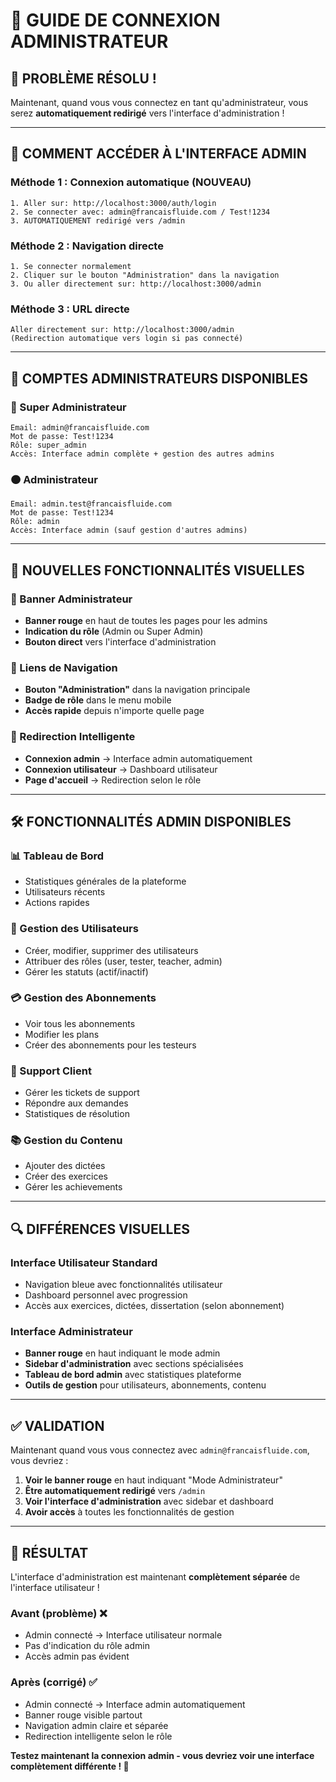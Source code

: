 # 🔐 **GUIDE DE CONNEXION ADMINISTRATEUR**

## 🎯 **PROBLÈME RÉSOLU !**

Maintenant, quand vous vous connectez en tant qu'administrateur, vous serez **automatiquement redirigé** vers l'interface d'administration !

---

## 🚀 **COMMENT ACCÉDER À L'INTERFACE ADMIN**

### **Méthode 1 : Connexion automatique (NOUVEAU)**
```
1. Aller sur: http://localhost:3000/auth/login
2. Se connecter avec: admin@francaisfluide.com / Test!1234
3. AUTOMATIQUEMENT redirigé vers /admin
```

### **Méthode 2 : Navigation directe**
```
1. Se connecter normalement
2. Cliquer sur le bouton "Administration" dans la navigation
3. Ou aller directement sur: http://localhost:3000/admin
```

### **Méthode 3 : URL directe**
```
Aller directement sur: http://localhost:3000/admin
(Redirection automatique vers login si pas connecté)
```

---

## 👑 **COMPTES ADMINISTRATEURS DISPONIBLES**

### **🔴 Super Administrateur**
```
Email: admin@francaisfluide.com
Mot de passe: Test!1234
Rôle: super_admin
Accès: Interface admin complète + gestion des autres admins
```

### **🟠 Administrateur**
```
Email: admin.test@francaisfluide.com
Mot de passe: Test!1234
Rôle: admin
Accès: Interface admin (sauf gestion d'autres admins)
```

---

## 🎨 **NOUVELLES FONCTIONNALITÉS VISUELLES**

### **🚩 Banner Administrateur**
- **Banner rouge** en haut de toutes les pages pour les admins
- **Indication du rôle** (Admin ou Super Admin)
- **Bouton direct** vers l'interface d'administration

### **🔗 Liens de Navigation**
- **Bouton "Administration"** dans la navigation principale
- **Badge de rôle** dans le menu mobile
- **Accès rapide** depuis n'importe quelle page

### **🎯 Redirection Intelligente**
- **Connexion admin** → Interface admin automatiquement
- **Connexion utilisateur** → Dashboard utilisateur
- **Page d'accueil** → Redirection selon le rôle

---

## 🛠️ **FONCTIONNALITÉS ADMIN DISPONIBLES**

### **📊 Tableau de Bord**
- Statistiques générales de la plateforme
- Utilisateurs récents
- Actions rapides

### **👥 Gestion des Utilisateurs**
- Créer, modifier, supprimer des utilisateurs
- Attribuer des rôles (user, tester, teacher, admin)
- Gérer les statuts (actif/inactif)

### **💳 Gestion des Abonnements**
- Voir tous les abonnements
- Modifier les plans
- Créer des abonnements pour les testeurs

### **💬 Support Client**
- Gérer les tickets de support
- Répondre aux demandes
- Statistiques de résolution

### **📚 Gestion du Contenu**
- Ajouter des dictées
- Créer des exercices
- Gérer les achievements

---

## 🔍 **DIFFÉRENCES VISUELLES**

### **Interface Utilisateur Standard**
- Navigation bleue avec fonctionnalités utilisateur
- Dashboard personnel avec progression
- Accès aux exercices, dictées, dissertation (selon abonnement)

### **Interface Administrateur**
- **Banner rouge** en haut indiquant le mode admin
- **Sidebar d'administration** avec sections spécialisées
- **Tableau de bord admin** avec statistiques plateforme
- **Outils de gestion** pour utilisateurs, abonnements, contenu

---

## ✅ **VALIDATION**

Maintenant quand vous vous connectez avec `admin@francaisfluide.com`, vous devriez :

1. **Voir le banner rouge** en haut indiquant "Mode Administrateur"
2. **Être automatiquement redirigé** vers `/admin`
3. **Voir l'interface d'administration** avec sidebar et dashboard
4. **Avoir accès** à toutes les fonctionnalités de gestion

---

## 🎉 **RÉSULTAT**

L'interface d'administration est maintenant **complètement séparée** de l'interface utilisateur ! 

### **Avant (problème)** ❌
- Admin connecté → Interface utilisateur normale
- Pas d'indication du rôle admin
- Accès admin pas évident

### **Après (corrigé)** ✅
- Admin connecté → Interface admin automatiquement
- Banner rouge visible partout
- Navigation admin claire et séparée
- Redirection intelligente selon le rôle

**Testez maintenant la connexion admin - vous devriez voir une interface complètement différente ! 🎊**
